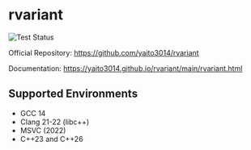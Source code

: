 # rvariant

![Test Status](https://github.com/yaito3014/rvariant/actions/workflows/run_test.yml/badge.svg?branch=main)

Official Repository: <https://github.com/yaito3014/rvariant>

Documentation: <https://yaito3014.github.io/rvariant/main/rvariant.html>

## Supported Environments

- GCC 14
- Clang 21-22 (libc++)
- MSVC (2022)
- C++23 and C++26
